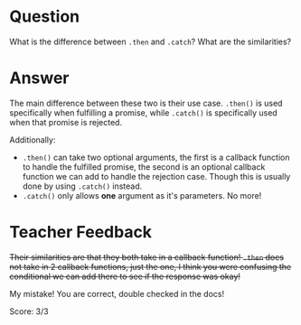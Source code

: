 # Question

What is the difference between `.then` and `.catch`? What are the similarities?

# Answer

The main difference between these two is their use case. `.then()` is used specifically when fulfilling a promise, while `.catch()` is specifically used when that promise is rejected.

Additionally:

- `.then()` can take two optional arguments, the first is a callback function to handle the fulfilled promise, the second is an optional callback function we can add to handle the rejection case. Though this is usually done by using `.catch()` instead.
- `.catch()` only allows **one** argument as it's parameters. No more!

# Teacher Feedback

~~Their similarities are that they both take in a callback function! `.then` does not take in 2 callback functions, just the one, I think you were confusing the conditional we can add there to see if the response was okay!~~

My mistake! You are correct, double checked in the docs! 

Score: 3/3
